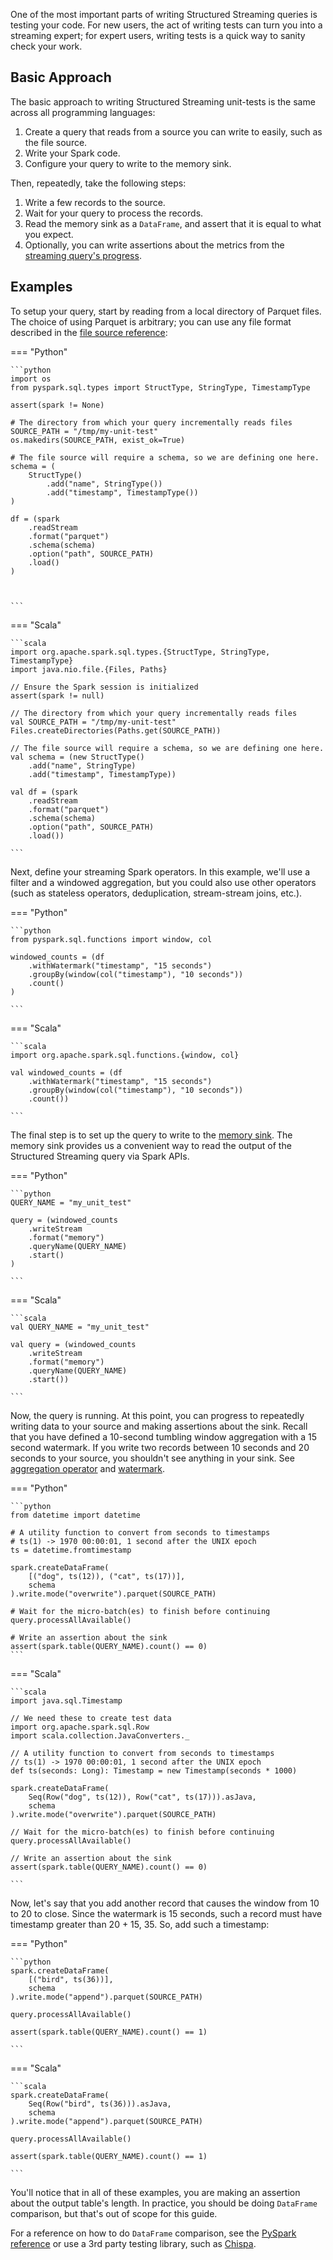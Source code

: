 One of the most important parts of writing Structured Streaming queries is testing your code. For new users, the act of writing tests can turn you into a streaming expert; for expert users, writing tests is a quick way to sanity check your work.

## Basic Approach

The basic approach to writing Structured Streaming unit-tests is the same across all programming languages:

1. Create a query that reads from a source you can write to easily, such as the file source.
2. Write your Spark code.
3. Configure your query to write to the memory sink.

Then, repeatedly, take the following steps:

1. Write a few records to the source.
2. Wait for your query to process the records.
3. Read the memory sink as a `DataFrame`, and assert that it is equal to what you expect.
4. Optionally, you can write assertions about the metrics from the [streaming query's progress](../operations/query_progress.md).

## Examples

To setup your query, start by reading from a local directory of Parquet files. The choice of using Parquet is arbitrary; you can use any file format described in the [file source reference](../io/sources.md#file-source):

=== "Python"

    ```python
    import os
    from pyspark.sql.types import StructType, StringType, TimestampType

    assert(spark != None)

    # The directory from which your query incrementally reads files
    SOURCE_PATH = "/tmp/my-unit-test"
    os.makedirs(SOURCE_PATH, exist_ok=True)

    # The file source will require a schema, so we are defining one here.
    schema = (
        StructType()
            .add("name", StringType())
            .add("timestamp", TimestampType())
    )

    df = (spark
        .readStream
        .format("parquet")
        .schema(schema)
        .option("path", SOURCE_PATH)
        .load()
    )



    ```
=== "Scala"

    ```scala
    import org.apache.spark.sql.types.{StructType, StringType, TimestampType}
    import java.nio.file.{Files, Paths}

    // Ensure the Spark session is initialized
    assert(spark != null)

    // The directory from which your query incrementally reads files
    val SOURCE_PATH = "/tmp/my-unit-test"
    Files.createDirectories(Paths.get(SOURCE_PATH))

    // The file source will require a schema, so we are defining one here.
    val schema = (new StructType()
        .add("name", StringType)
        .add("timestamp", TimestampType))

    val df = (spark
        .readStream
        .format("parquet")
        .schema(schema)
        .option("path", SOURCE_PATH)
        .load())

    ```

Next, define your streaming Spark operators. In this example, we'll use a filter and a windowed aggregation, but you could also use other operators (such as stateless operators, deduplication, stream-stream joins, etc.).

=== "Python"

    ```python
    from pyspark.sql.functions import window, col

    windowed_counts = (df
        .withWatermark("timestamp", "15 seconds")
        .groupBy(window(col("timestamp"), "10 seconds"))
        .count()
    )

    ```

=== "Scala"

    ```scala
    import org.apache.spark.sql.functions.{window, col}

    val windowed_counts = (df
        .withWatermark("timestamp", "15 seconds")
        .groupBy(window(col("timestamp"), "10 seconds"))
        .count())

    ```

The final step is to set up the query to write to the [memory sink](). The memory sink provides us a convenient way to read the output of the Structured Streaming query via Spark APIs.

=== "Python"

    ```python
    QUERY_NAME = "my_unit_test"

    query = (windowed_counts
        .writeStream
        .format("memory") 
        .queryName(QUERY_NAME)
        .start()
    )

    ```

=== "Scala"

    ```scala
    val QUERY_NAME = "my_unit_test"

    val query = (windowed_counts
        .writeStream
        .format("memory")
        .queryName(QUERY_NAME)
        .start())

    ```

Now, the query is running. At this point, you can progress to repeatedly writing data to your source and making assertions about the sink. Recall that you have defined a 10-second tumbling window aggregation with a 15 second watermark. If you write two records between 10 seconds and 20 seconds to your source, you shouldn't see anything in your sink. See [aggregation operator]() and [watermark]().

=== "Python"

    ```python
    from datetime import datetime

    # A utility function to convert from seconds to timestamps
    # ts(1) -> 1970 00:00:01, 1 second after the UNIX epoch
    ts = datetime.fromtimestamp

    spark.createDataFrame(
        [("dog", ts(12)), ("cat", ts(17))],
        schema
    ).write.mode("overwrite").parquet(SOURCE_PATH)

    # Wait for the micro-batch(es) to finish before continuing
    query.processAllAvailable()

    # Write an assertion about the sink
    assert(spark.table(QUERY_NAME).count() == 0)
    ```

=== "Scala"

    ```scala
    import java.sql.Timestamp

    // We need these to create test data
    import org.apache.spark.sql.Row
    import scala.collection.JavaConverters._

    // A utility function to convert from seconds to timestamps
    // ts(1) -> 1970 00:00:01, 1 second after the UNIX epoch
    def ts(seconds: Long): Timestamp = new Timestamp(seconds * 1000)

    spark.createDataFrame(
        Seq(Row("dog", ts(12)), Row("cat", ts(17))).asJava,
        schema
    ).write.mode("overwrite").parquet(SOURCE_PATH)

    // Wait for the micro-batch(es) to finish before continuing
    query.processAllAvailable()

    // Write an assertion about the sink
    assert(spark.table(QUERY_NAME).count() == 0)

    ```

Now, let's say that you add another record that causes the window from 10 to 20 to close. Since the watermark is 15 seconds, such a record must have timestamp greater than 20 + 15, 35. So, add such a timestamp:

=== "Python"

    ```python
    spark.createDataFrame(
        [("bird", ts(36))],
        schema
    ).write.mode("append").parquet(SOURCE_PATH)

    query.processAllAvailable()

    assert(spark.table(QUERY_NAME).count() == 1)

    ```

=== "Scala"

    ```scala
    spark.createDataFrame(
        Seq(Row("bird", ts(36))).asJava,
        schema
    ).write.mode("append").parquet(SOURCE_PATH)

    query.processAllAvailable()

    assert(spark.table(QUERY_NAME).count() == 1)

    ```

You'll notice that in all of these examples, you are making an assertion about the output table's length. In practice, you should be doing `DataFrame` comparison, but that's out of scope for this guide.

For a reference on how to do `DataFrame` comparison, see the [PySpark reference](https://spark.apache.org/docs/latest/api/python/reference/api/pyspark.testing.assertDataFrameEqual.html) or use a 3rd party testing library, such as [Chispa](https://github.com/MrPowers/chispa).
